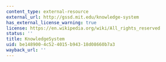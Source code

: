 ```yaml
---
content_type: external-resource
external_url: http://gssd.mit.edu/knowledge-system
has_external_license_warning: true
license: https://en.wikipedia.org/wiki/All_rights_reserved
status: ''
title: KnowledgeSystem
uid: be148900-4c52-4015-b943-18d08660b7a3
wayback_url: ''
---
```

